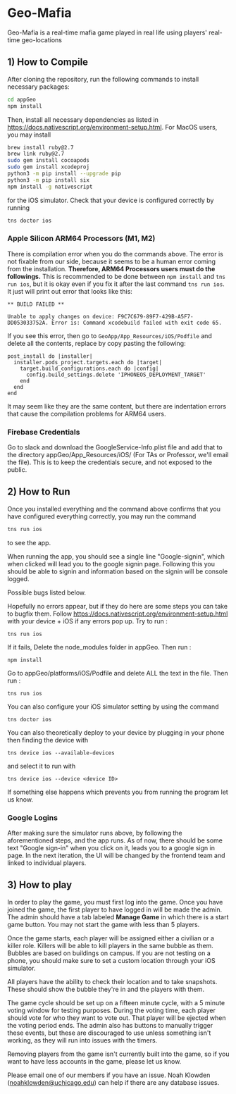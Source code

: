 # Geo-Mafia

Geo-Mafia is a real-time mafia game played in real life using players' real-time geo-locations

## 1) How to Compile
After cloning the repository, run the following commands to install necessary packages:
```bash
cd appGeo
npm install
```
Then, install all necessary dependencies as listed in https://docs.nativescript.org/environment-setup.html. For MacOS users, you may install
```bash
brew install ruby@2.7
brew link ruby@2.7
sudo gem install cocoapods
sudo gem install xcodeproj
python3 -m pip install --upgrade pip
python3 -m pip install six
npm install -g nativescript
```
for the iOS simulator. Check that your device is configured correctly by running 
```bash
tns doctor ios
```
### Apple Silicon ARM64 Processors (M1, M2) 
There is compilation error when you do the commands above. The error is not fixable from our side, because it seems to be a human error coming from the installation. **Therefore, ARM64 Processors users must do the followings.** This is recommended to be done between ```npm install``` and ```tns run ios```, but it is okay even if  you fix it after the last command ```tns run ios```. It just will print out error that looks like this:
```
** BUILD FAILED **

Unable to apply changes on device: F9C7C679-89F7-429B-A5F7-DD053033752A. Error is: Command xcodebuild failed with exit code 65.
```
If you see this error, then go to ```GeoApp/App_Resources/iOS/Podfile``` and delete all the contents, replace by copy pasting the following:
```
post_install do |installer|
  installer.pods_project.targets.each do |target|
    target.build_configurations.each do |config|
      config.build_settings.delete 'IPHONEOS_DEPLOYMENT_TARGET'
    end
  end
end
```
It may seem like they are the same content, but there are indentation errors that cause the compilation problems for ARM64 users. 

### Firebase Credentials
Go to slack and download the GoogleService-Info.plist file and add that to the directory appGeo/App_Resources/iOS/
(For TAs or Professor, we'll email the file). This is to keep the credentials secure, and not exposed to the public. 

## 2) How to Run
Once you installed everything and the command above confirms that you have configured everything correctly, you may run the command 
```bash
tns run ios
```
to see the app. 

When running the app, you should see a single line "Google-signin", which when clicked will lead you to the google signin page. Following this you should be able to signin and information based on the signin will be console logged.

 
Possible bugs listed below.

Hopefully no errors appear, but if they do here are some steps you can take to bugfix them.
Follow https://docs.nativescript.org/environment-setup.html with your device + iOS if any errors pop up.
Try to run :
```
tns run ios
```

If it fails, Delete the node_modules folder in appGeo.
Then run :
```
npm install
```
Go to appGeo/platforms/iOS/Podfile and delete ALL the text in the file.
Then run :
```
tns run ios
```
You can also configure your iOS simulator setting by using the command 
```
tns doctor ios
```
You can also theoretically deploy to your device by plugging in your phone then finding the device with
```
tns device ios --available-devices
```
and select it to run with
```
tns device ios --device <device ID>
```

If something else happens which prevents you from running the program let us know.

### Google Logins
After making sure the simulator runs above, by following the aforementioned steps, and the app runs. As of now, there should be some text "Google sign-in" when you click on it, leads you to a google sign in page. In the next iteration, the UI will be changed by the frontend team and linked to individual players.

## 3) How to play

In order to play the game, you must first log into the game. Once you have joined the game, the first player to have logged in will be made the admin. The admin should have a tab labeled **Manage Game** in which there is a start game button. You may not start the game with less than 5 players.

Once the game starts, each player will be assigned either a civilian or a killer role. Killers will be able to kill players in the same bubble as them. Bubbles are based on buildings on campus. If you are not testing on a phone, you should make sure to set a custom location through your iOS simulator.

All players have the ability to check their location and to take snapshots. These should show the bubble they're in and the players with them.

The game cycle should be set up on a fifteen minute cycle, with a 5 minute voting window for testing purposes. During the voting time, each player should vote for who they want to vote out. That player will be ejected when the voting period ends. The admin also has buttons to manually trigger these events, but these are discouraged to use unless something isn't working, as they will run into issues with the timers.

Removing players from the game isn't currently built into the game, so if you want to have less accounts in the game, please let us know. 

Please email one of our members if you have an issue. Noah Klowden (noahklowden@uchicago.edu) can help if there are any database issues.
